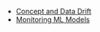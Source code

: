 - [Concept and Data Drift](https://towardsdatascience.com/machine-learning-in-production-why-you-should-care-about-data-and-concept-drift-d96d0bc907fb)
- [Monitoring ML Models](https://christophergs.com/machine%20learning/2020/03/14/how-to-monitor-machine-learning-models/)
